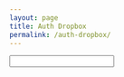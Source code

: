 ```yaml
---
layout: page
title: Auth Dropbox
permalink: /auth-dropbox/
---
```


<input type="text" id="access_token">

<script src="/js/underscore-min.js"></script>
<script>
    if (window.location.hash) {
        var pairs = window.location.hash.substr(1).split('&');
        var result = {};
        _.forEach(pairs, function (pair) {
            pair = pair.split('=');
            result[pair[0]] = decodeURIComponent(pair[1] || '');
        });

        var requiredKeys = [
            'access_token',
            'account_id',
            'state',
            'token_type',
            'uid'
        ];

        var validationResult = _.every(requiredKeys, function (key) {
            return _.has(result, key);
        });

        if (!validationResult) {
            alert('Error code 1');
        } else {
            document.getElementById('access_token').value = result.access_token;
        }
    }
</script>